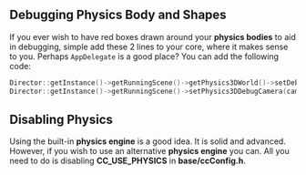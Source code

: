 ## Debugging Physics Body and Shapes
If you ever wish to have red boxes drawn around your __physics bodies__ to aid in debugging, simple add these 2 lines to your core, where it makes sense to you. Perhaps `AppDelegate` is a good place? You can add the following code:

```cpp
Director::getInstance()->getRunningScene()->getPhysics3DWorld()->setDebugDrawEnable(true);
Director::getInstance()->getRunningScene()->setPhysics3DDebugCamera(cameraObjecct);
```

## Disabling Physics
Using the built-in __physics engine__ is a good idea. It is solid and advanced. However, if you wish to use an alternative __physics engine__ you can. All you need
to do is disabling __CC_USE_PHYSICS__ in __base/ccConfig.h__.

